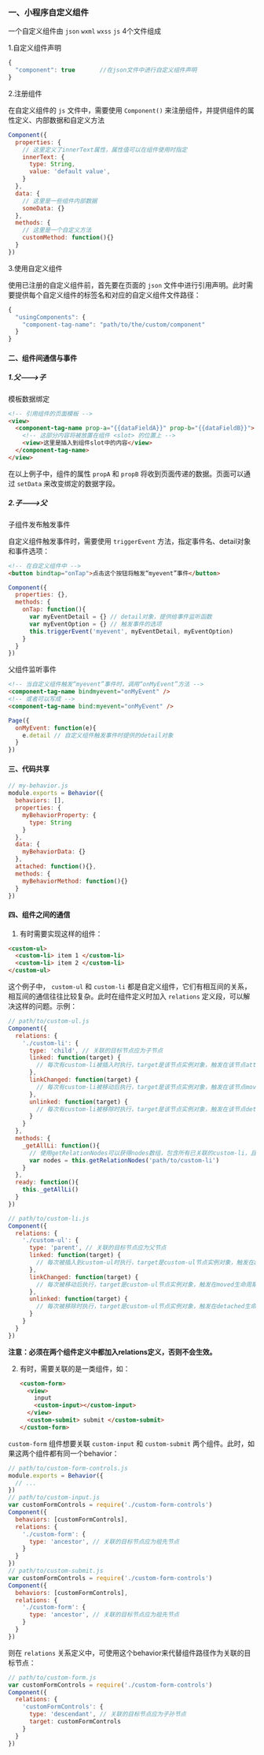 ### 一、小程序自定义组件

一个自定义组件由 `json` `wxml` `wxss` `js` 4个文件组成

1.自定义组件声明

```js
{
  "component": true       //在json文件中进行自定义组件声明
}
```

2.注册组件

在自定义组件的 `js` 文件中，需要使用 `Component()` 来注册组件，并提供组件的属性定义、内部数据和自定义方法

```js
Component({
  properties: {
    // 这里定义了innerText属性，属性值可以在组件使用时指定
    innerText: {
      type: String,
      value: 'default value',
    }
  },
  data: {
    // 这里是一些组件内部数据
    someData: {}
  },
  methods: {
    // 这里是一个自定义方法
    customMethod: function(){}
  }
})

```

3.使用自定义组件

使用已注册的自定义组件前，首先要在页面的 `json` 文件中进行引用声明。此时需要提供每个自定义组件的标签名和对应的自定义组件文件路径：

```js
{
  "usingComponents": {
    "component-tag-name": "path/to/the/custom/component"
  }
}
```

#### 二、组件间通信与事件

##### 1.父--->子

模板数据绑定

```html
<!-- 引用组件的页面模板 -->
<view>
  <component-tag-name prop-a="{{dataFieldA}}" prop-b="{{dataFieldB}}">
    <!-- 这部分内容将被放置在组件 <slot> 的位置上 -->
    <view>这里是插入到组件slot中的内容</view>
  </component-tag-name>
</view>
```

在以上例子中，组件的属性 `propA` 和 `propB` 将收到页面传递的数据。页面可以通过 `setData` 来改变绑定的数据字段。

##### 2.子--->父

子组件发布触发事件

自定义组件触发事件时，需要使用 `triggerEvent` 方法，指定事件名、detail对象和事件选项：

```html
<!-- 在自定义组件中 -->
<button bindtap="onTap">点击这个按钮将触发“myevent”事件</button>
```

```js
Component({
  properties: {},
  methods: {
    onTap: function(){
      var myEventDetail = {} // detail对象，提供给事件监听函数
      var myEventOption = {} // 触发事件的选项
      this.triggerEvent('myevent', myEventDetail, myEventOption)
    }
  }
})

```

父组件监听事件

```html
<!-- 当自定义组件触发“myevent”事件时，调用“onMyEvent”方法 -->
<component-tag-name bindmyevent="onMyEvent" />
<!-- 或者可以写成 -->
<component-tag-name bind:myevent="onMyEvent" />
```

```js
Page({
  onMyEvent: function(e){
    e.detail // 自定义组件触发事件时提供的detail对象
  }
})
```

#### 三、代码共享

```js
// my-behavior.js
module.exports = Behavior({
  behaviors: [],
  properties: {
    myBehaviorProperty: {
      type: String
    }
  },
  data: {
    myBehaviorData: {}
  },
  attached: function(){},
  methods: {
    myBehaviorMethod: function(){}
  }
})
```

#### 四、组件之间的通信

1. 有时需要实现这样的组件：

```html
<custom-ul>
  <custom-li> item 1 </custom-li>
  <custom-li> item 2 </custom-li>
</custom-ul>
```

这个例子中， `custom-ul` 和 `custom-li` 都是自定义组件，它们有相互间的关系，相互间的通信往往比较复杂。此时在组件定义时加入 `relations` 定义段，可以解决这样的问题。示例：

```js
// path/to/custom-ul.js
Component({
  relations: {
    './custom-li': {
      type: 'child', // 关联的目标节点应为子节点
      linked: function(target) {
        // 每次有custom-li被插入时执行，target是该节点实例对象，触发在该节点attached生命周期之后
      },
      linkChanged: function(target) {
        // 每次有custom-li被移动后执行，target是该节点实例对象，触发在该节点moved生命周期之后
      },
      unlinked: function(target) {
        // 每次有custom-li被移除时执行，target是该节点实例对象，触发在该节点detached生命周期之后
      }
    }
  },
  methods: {
    _getAllLi: function(){
      // 使用getRelationNodes可以获得nodes数组，包含所有已关联的custom-li，且是有序的
      var nodes = this.getRelationNodes('path/to/custom-li')
    }
  },
  ready: function(){
    this._getAllLi()
  }
})
```

```js
// path/to/custom-li.js
Component({
  relations: {
    './custom-ul': {
      type: 'parent', // 关联的目标节点应为父节点
      linked: function(target) {
        // 每次被插入到custom-ul时执行，target是custom-ul节点实例对象，触发在attached生命周期之后
      },
      linkChanged: function(target) {
        // 每次被移动后执行，target是custom-ul节点实例对象，触发在moved生命周期之后
      },
      unlinked: function(target) {
        // 每次被移除时执行，target是custom-ul节点实例对象，触发在detached生命周期之后
      }
    }
  }
})
```

**注意：必须在两个组件定义中都加入relations定义，否则不会生效。**

2. 有时，需要关联的是一类组件，如：

   ```html
   <custom-form>
     <view>
       input
       <custom-input></custom-input>
     </view>
     <custom-submit> submit </custom-submit>
   </custom-form>
   ```

`custom-form` 组件想要关联 `custom-input` 和 `custom-submit` 两个组件。此时，如果这两个组件都有同一个behavior：

```js
// path/to/custom-form-controls.js
module.exports = Behavior({
  // ...
})
// path/to/custom-input.js
var customFormControls = require('./custom-form-controls')
Component({
  behaviors: [customFormControls],
  relations: {
    './custom-form': {
      type: 'ancestor', // 关联的目标节点应为祖先节点
    }
  }
})
// path/to/custom-submit.js
var customFormControls = require('./custom-form-controls')
Component({
  behaviors: [customFormControls],
  relations: {
    './custom-form': {
      type: 'ancestor', // 关联的目标节点应为祖先节点
    }
  }
})
```

则在 `relations` 关系定义中，可使用这个behavior来代替组件路径作为关联的目标节点：

```js
// path/to/custom-form.js
var customFormControls = require('./custom-form-controls')
Component({
  relations: {
    'customFormControls': {
      type: 'descendant', // 关联的目标节点应为子孙节点
      target: customFormControls
    }
  }
})
```

## 